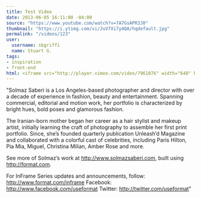```yaml
---
title: Test Video
date: 2013-06-05 16:11:00 -04:00
source: "https://www.youtube.com/watch?v=7A7GsAPR3J0"
thumbnail: "https://i.ytimg.com/vi/JuV7Xi7y4QA/hqdefault.jpg"
permalink: "/videos/123"
user:
  username: sbgriffi
  name: Stuart G.
tags:
- inspiration
- front-end
html: <iframe src="http://player.vimeo.com/video/7961076" width="640" height="360" frameborder="0" webkitAllowFullScreen mozallowfullscreen allowFullScreen></iframe>
---
```


"Solmaz Saberi is a Los Angeles-based photographer and director with over a decade of experience in fashion, beauty and entertainment. Spanning commercial, editorial and motion work, her portfolio is characterized by bright hues, bold poses and glamorous fashion.

The Iranian-born mother began her career as a hair stylist and makeup artist, initially learning the craft of photography to assemble her first print portfolio. Since, she’s founded quarterly publication Unleash’d Magazine and collaborated with a colorful cast of celebrities, including Paris Hilton, Pia Mia, Miguel, Christina Milian, Amber Rose and more.

See more of Solmaz’s work at http://www.solmazsaberi.com, built using http://format.com.

For InFrame Series updates and announcements, follow:
http://www.format.com/inframe
Facebook: http://www.facebook.com/useformat
Twitter: http://twitter.com/useformat"